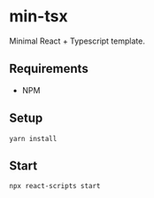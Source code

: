 # min-tsx

Minimal React + Typescript template.

## Requirements
 - NPM

## Setup
```
yarn install
```

## Start
```
npx react-scripts start
```